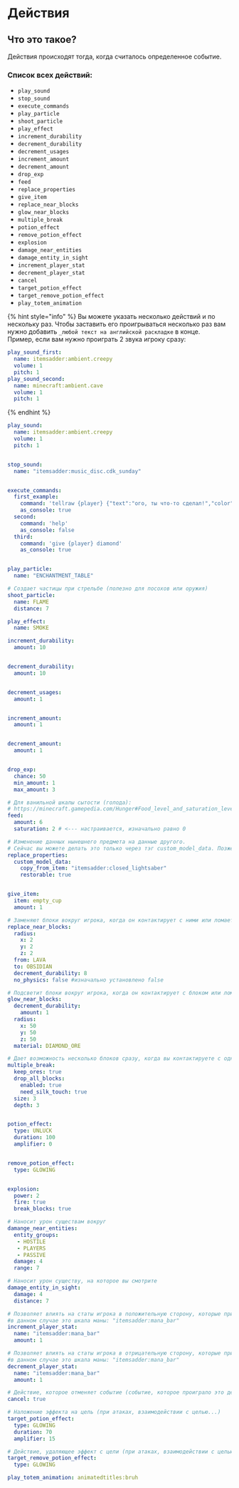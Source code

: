 # Действия

## Что это такое?

Действия происходят тогда, когда считалось определенное событие.

### Список всех действий:

* `play_sound`
* `stop_sound`
* `execute_commands`
* `play_particle`
* `shoot_particle`
* `play_effect`
* `increment_durability`
* `decrement_durability`
* `decrement_usages`
* `increment_amount`
* `decrement_amount`
* `drop_exp`
* `feed`
* `replace_properties`
* `give_item`
* `replace_near_blocks`
* `glow_near_blocks`
* `multiple_break`
* `potion_effect`
* `remove_potion_effect`
* `explosion`
* `damage_near_entities`
* `damage_entity_in_sight`
* `increment_player_stat`
* `decrement_player_stat`
* `cancel`
* `target_potion_effect`
* `target_remove_potion_effect`
* `play_totem_animation`

{% hint style="info" %}
Вы можете указать несколько действий и по нескольку раз. Чтобы заставить его проигрываться несколько раз вам нужно добавить `_любой текст на английской раскладке` в конце.  
Пример, если вам нужно проиграть 2 звука игроку сразу:

```yaml
play_sound_first:
  name: itemsadder:ambient.creepy
  volume: 1
  pitch: 1
play_sound_second:
  name: minecraft:ambient.cave
  volume: 1
  pitch: 1
```
{% endhint %}

```yaml
play_sound:
  name: itemsadder:ambient.creepy
  volume: 1
  pitch: 1


stop_sound:
  name: "itemsadder:music_disc.cdk_sunday"


execute_commands:
  first_example:
    command: 'tellraw {player} {"text":"ого, ты что-то сделал!","color":"gold"}'
    as_console: true
  second:
    command: 'help'
    as_console: false
  third:
    command: 'give {player} diamond'
    as_console: true


play_particle:
  name: "ENCHANTMENT_TABLE"

# Создает частицы при стрельбе (полезно для посохов или оружия)
shoot_particle:
  name: FLAME
  distance: 7

play_effect:
  name: SMOKE

increment_durability:
  amount: 10


decrement_durability:
  amount: 10


decrement_usages:
  amount: 1


increment_amount:
  amount: 1


decrement_amount:
  amount: 1    


drop_exp:
  chance: 50
  min_amount: 1
  max_amount: 3

# Для ванильной шкалы сытости (голода): 
# https://minecraft.gamepedia.com/Hunger#Food_level_and_saturation_level_restoration
feed:
  amount: 6
  saturation: 2 # <--- настраивается, изначально равно 0

# Изменение данных нынешнего предмета на данные другого.
# Сейчас вы можете делать это только через тэг custom_model_data. Позже добавлю еще.
replace_properties:
  custom_model_data:
    copy_from_item: "itemsadder:closed_lightsaber"
    restorable: true


give_item:
  item: empty_cup
  amount: 1

# Заменяют блоки вокруг игрока, когда он контактирует с ними или ломает их
replace_near_blocks:
  radius:
    x: 2
    y: 2
    z: 2
  from: LAVA
  to: OBSIDIAN
  decrement_durability: 8
  no_physics: false #изначально установлено false

# Подсветит блоки вокруг игрока, когда он контактирует с блоком или ломает его.
glow_near_blocks:
  decrement_durability:
    amount: 1
  radius:
    x: 50
    y: 50
    z: 50
  material: DIAMOND_ORE

# Дает возможность несколько блоков сразу, когда вы контактируете с одним из них или ломаете его.
multiple_break:
  keep_ores: true
  drop_all_blocks:
    enabled: true
    need_silk_touch: true
  size: 3
  depth: 3


potion_effect:
  type: UNLUCK
  duration: 100
  amplifier: 0


remove_potion_effect:
  type: GLOWING


explosion:
  power: 2
  fire: true
  break_blocks: true

# Наносит урон существам вокруг
damange_near_entities:
  entity_groups:
   - HOSTILE
   - PLAYERS
   - PASSIVE
  damage: 4
  range: 7

# Наносит урон существу, на которое вы смотрите
damage_entity_in_sight:
  damage: 4
  distance: 7

# Позволяет влиять на статы игрока в положительную сторону, которые привязаны к хаду
#в данном случае это шкала маны: "itemsadder:mana_bar"
increment_player_stat:
  name: "itemsadder:mana_bar"
  amount: 1

# Позволяет влиять на статы игрока в отрицательную сторону, которые привязаны к хаду
#в данном случае это шкала маны: "itemsadder:mana_bar"
decrement_player_stat:
  name: "itemsadder:mana_bar"
  amount: 1

# Действие, которое отменяет событие (событие, которое проиграло это действие)
cancel: true

# Наложение эффекта на цель (при атаках, взаимодействии с целью...)
target_potion_effect:
  type: GLOWING
  duration: 70
  amplifier: 15

# Действие, удаляющее эффект с цели (при атаках, взаимодействии с целью...)
target_remove_potion_effect:
  type: GLOWING

play_totem_animation: animatedtitles:bruh
```

